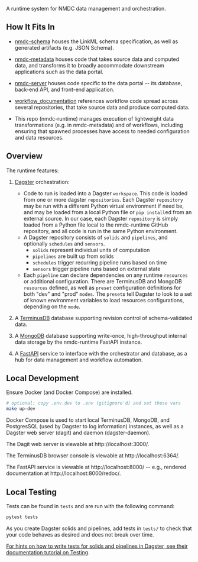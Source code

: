 A runtime system for NMDC data management and orchestration.

## How It Fits In

* [nmdc-schema](https://github.com/microbiomedata/nmdc-schema/)
houses the LinkML schema specification, as well as generated artifacts (e.g. JSON Schema).

* [nmdc-metadata](https://github.com/microbiomedata/nmdc-metadata)
houses code that takes source data and computed data,
and transforms it to broadly accommodate downstream applications such as the data portal.

* [nmdc-server](https://github.com/microbiomedata/nmdc-server)
houses code specific to the data portal -- its database, back-end API, and front-end application.

* [workflow_documentation](https://nmdc-workflow-documentation.readthedocs.io/en/latest/index.html)
references workflow code spread across several repositories, that take source data and produce computed data.

* This repo (nmdc-runtime) manages execution of lightweight data transformations (e.g. in nmdc-metadata) and of workflows,
including ensuring that spawned processes have access to needed configuration and data resources.

## Overview

The runtime features:

1. [Dagster](https://docs.dagster.io/concepts) orchestration:
    - Code to run is loaded into a Dagster `workspace`. This code is loaded from
      one or more dagster `repositories`. Each Dagster `repository` may be run with a different
      Python virtual environment if need be, and may be loaded from a local Python file or
      `pip install`ed from an external source. In our case, each Dagster `repository` is simply
      loaded from a Python file local to the nmdc-runtime GitHub repository, and all code is
      run in the same Python environment.
    - A Dagster repository consists of `solids` and `pipelines`,
      and optionally `schedules` and `sensors`.
      - `solids` represent individual units of computation
      - `pipelines` are built up from solids
      - `schedules` trigger recurring pipeline runs based on time
      - `sensors` trigger pipeline runs based on external state
    - Each `pipeline` can declare dependencies on any runtime `resources` or additional
      configuration. There are TerminusDB and MongoDB `resources` defined, as well as `preset`
      configuration definitions for both "dev" and "prod" `modes`. The `preset`s tell Dagster to
      look to a set of known environment variables to load resources configurations, depending on
      the `mode`.

2. A [TerminusDB](https://terminusdb.com/) database supporting revision control of schema-validated
data.
   
3. A [MongoDB](https://www.mongodb.com/) database supporting write-once, high-throughput internal
data storage by the nmdc-runtime FastAPI instance.
   
4. A [FastAPI](https://fastapi.tiangolo.com/) service to interface with the orchestrator and
database, as a hub for data management and workflow automation.

## Local Development

Ensure Docker (and Docker Compose) are installed.

```bash
# optional: copy .env.dev to .env (gitignore'd) and set those vars
make up-dev
```

Docker Compose is used to start local TerminusDB, MongoDB, and PostgresSQL (used by Dagster to log
information) instances, as well as a Dagster web server (dagit) and daemon (dagster-daemon).

The Dagit web server is viewable at http://localhost:3000/.

The TerminusDB browser console is viewable at http://localhost:6364/.

The FastAPI service is viewable at http://localhost:8000/ -- e.g., rendered documentation at
http://localhost:8000/redoc/.

## Local Testing

Tests can be found in `tests` and are run with the following command:

```bash
pytest tests
```

As you create Dagster solids and pipelines, add tests in `tests/` to check that your
code behaves as desired and does not break over time.

[For hints on how to write tests for solids and pipelines in Dagster, see their documentation tutorial on Testing](https://docs.dagster.io/tutorial/testable).
